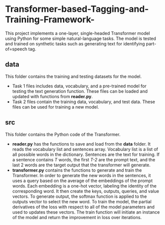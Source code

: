 # Transformer-based-Tagging-and-Training-Framework-

This project implements a one-layer, single-headed Transformer model using Python for some simple natural-language tasks. The model is tested and trained on synthetic tasks such as generating text for identifying part-of=speech tag.

## data
This folder contains the training and testing datasets for the model. 
- Task 1 files includes data, vocabulary, and a pre-trained model for testing the text generation function. These files can be loaded and updated with functions from **reader.py**. 
- Task 2 files contain the training data, vocabulary, and test data. These files can be used for training a new model.

## src
This folder contains the Python code of the Transformer. 
- **reader.py** has the functions to save and load from the **data** folder. It reads the vocabulary list and sentences array. Vocabulary list is a list of all possible words in the dictionary. Sentences are the text for training. If a sentence contains *T* words, the first *T-2* are the prompt text, and the last 2 words are the target output that the transformer will generate.
- **transformer.py** contains the functions to generate and train the Transformer. In order to generate the new words in the sentences, it uses a query based on the average of the embeddings of the prompt words. Each embedding is a one-hot vector, labeling the identity of the corresponding word. It then create the keys, outputs, queries, and value vectors. To generate output, the softmax function is applied to the outputs vector to select the new word. To train the model, the partial derivatives of the loss with respect to all of the model parameters and used to updates these vectors. The train function will initiate an instance of the model and return the improvement in loss over iterations.
